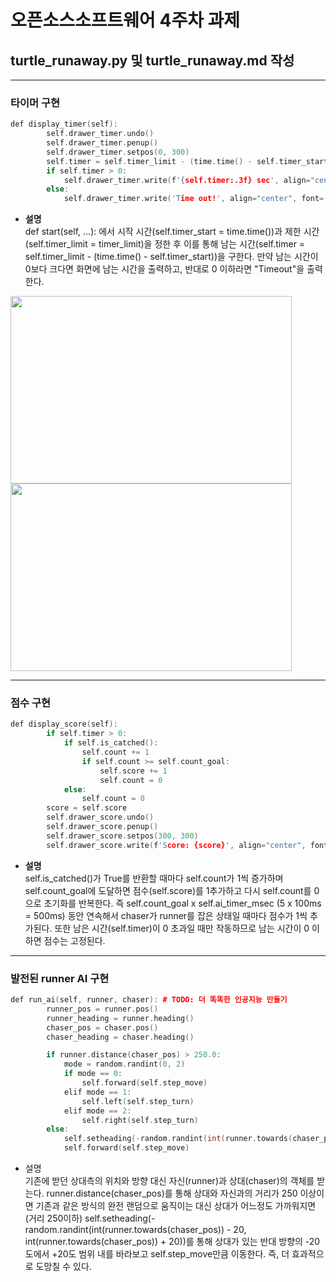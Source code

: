 # 오픈소스소프트웨어 4주차 과제

## turtle_runaway.py 및 turtle_runaway.md 작성

- - -
### 타이머 구현
```cpp
def display_timer(self):
        self.drawer_timer.undo()
        self.drawer_timer.penup()
        self.drawer_timer.setpos(0, 300)
        self.timer = self.timer_limit - (time.time() - self.timer_start)
        if self.timer > 0:
            self.drawer_timer.write(f'{self.timer:.3f} sec', align="center", font=("Consolas", 32, "bold"))
        else:
            self.drawer_timer.write('Time out!', align="center", font=("Consolas", 32, "bold"))
```
* **설명**  
def start(self, ...): 에서 시작 시간(self.timer_start = time.time())과 제한 시간(self.timer_limit = timer_limit)을 정한 후 이를 통해 남는 시간(self.timer = self.timer_limit - (time.time() - self.timer_start))을 구한다. 만약 남는 시간이 0보다 크다면 화면에 남는 시간을 출력하고, 반대로 0 이하라면 "Timeout"을 출력한다. 
<!--
![image](https://user-images.githubusercontent.com/113341200/193529380-c99e8eab-c22e-4799-bb76-9fa965f38f11.png)
![image](https://user-images.githubusercontent.com/113341200/193531986-ab8fee60-9b81-48f0-9b0a-15383404e447.png)
-->
<img src="https://user-images.githubusercontent.com/113341200/193529380-c99e8eab-c22e-4799-bb76-9fa965f38f11.png" width="450" height="300"/>
<img src="https://user-images.githubusercontent.com/113341200/193531986-ab8fee60-9b81-48f0-9b0a-15383404e447.png" width="450" height="300"/>


- - -
### 점수 구현
```cpp
def display_score(self):
        if self.timer > 0:
            if self.is_catched():
                self.count += 1
                if self.count >= self.count_goal:
                    self.score += 1
                    self.count = 0
            else:
                self.count = 0
        score = self.score
        self.drawer_score.undo()
        self.drawer_score.penup()
        self.drawer_score.setpos(300, 300)
        self.drawer_score.write(f'Score: {score}', align="center", font=("Consolas", 22, "bold"))
```
* **설명**  
self.is_catched()가 True를 반환할 때마다 self.count가 1씩 증가하며 self.count_goal에 도달하면 점수(self.score)를 1추가하고 다시 self.count를 0으로 초기화를 반복한다. 즉 self.count_goal x self.ai_timer_msec (5 x 100ms = 500ms) 동안 연속해서 chaser가 runner를 잡은 상태일 때마다 점수가 1씩 추가된다. 또한 남은 시간(self.timer)이 0 초과일 때만 작동하므로 남는 시간이 0 이하면 점수는 고정된다.

- - -
### 발전된 runner AI 구현
```cpp
def run_ai(self, runner, chaser): # TODO: 더 똑똑한 인공지능 만들기
        runner_pos = runner.pos()
        runner_heading = runner.heading()
        chaser_pos = chaser.pos()
        chaser_heading = chaser.heading()

        if runner.distance(chaser_pos) > 250.0:
            mode = random.randint(0, 2)
            if mode == 0:
                self.forward(self.step_move)
            elif mode == 1:
                self.left(self.step_turn)
            elif mode == 2:
                self.right(self.step_turn)
        else:
            self.setheading(-random.randint(int(runner.towards(chaser_pos)) - 20, int(runner.towards(chaser_pos)) + 20)) # chaser의 반대 각도의 -20도 ~ +20도의 범위로 회전
            self.forward(self.step_move)
```
* 설명  
기존에 받던 상대측의 위치와 방향 대신 자신(runner)과 상대(chaser)의 객체를 받는다. runner.distance(chaser_pos)를 통해 상대와 자신과의 거리가 250 이상이면 기존과 같은 방식의 완전 랜덤으로 움직이는 대신 상대가 어느정도 가까워지면(거리 250이하) self.setheading(-random.randint(int(runner.towards(chaser_pos)) - 20, int(runner.towards(chaser_pos)) + 20))를 통해 상대가 있는 반대 방향의 -20도에서 +20도 범위 내를 바라보고 self.step_move만큼 이동한다. 즉, 더 효과적으로 도망칠 수 있다.
